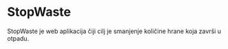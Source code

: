 # StopWaste

StopWaste je web aplikacija čiji cilj je smanjenje količine 
hrane koja završi u otpadu.


